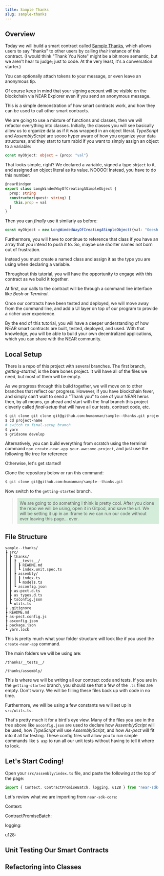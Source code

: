 ```yaml
---
title: Sample Thanks
slug: sample-thanks
---
```


## Overview

Today we will build a smart contract called <a target="_blank" href="https://github.com/Learn-NEAR/sample--thanks">Sample Thanks</a>, which allows users to say "thanks" to other users by calling _their_ instance of this contract. (I would think "Thank You Note" might be a bit more semantic, but we aren't hear to judge; just to code. At the very least, it's a conversation starter.)

You can optionally attach tokens to your message, or even leave an anonymous tip.

Of course keep in mind that your signing account will be visible on the blockchain via NEAR Explorer even if you send an anonymous message.

This is a simple demonstration of how smart contracts work, and how they can be used to call other smart contracts.

We are going to use a mixture of functions and classes, then we will refactor everything into classes. Initially, the classes you will see basically allow us to organize data as if it was wrapped in an object literal. _TypeScript_ and _AssemblyScript_ are soooo hyper aware of how you organize your data structures, and they start to turn rabid if you want to simply assign an object to a variable:

```typescript
const myObject: object = {prop: "val"}
```

That looks simple, right? We declared a variable, signed a type `object` to it, and assigned an object literal as its value. NOOOO! Instead, you have to do this number:

```typescript
@nearBindgen
export class LongWindedWayOfCreatingASimpleObject {
  prop: string
  constructor(quest: string) {
    this.prop = val
  }
}
```

Then you can _finally_ use it similarly as before:

```typescript
const myObject = new LongWindedWayOfCreatingASimpleObject({val: "Geesh! All this for an object?!"});
```

Furthermore, you will have to continue to reference that class if you have an array that you intend to push it to. So, maybe use shorter names not born out of frustration.

Instead you must create a named class and assign it as the type you are using when declaring a variable. 

Throughout this tutorial, you will have the opportunity to engage with this contract as we build it together. 

At first, our calls to the contract will be through a command line interface like _Bash_ or _Terminal_.

Once our contracts have been tested and deployed, we will move away from the command line, and add a UI layer on top of our program to provide a richer user experience.

By the end of this tutorial, you will have a deeper understanding of how NEAR smart contracts are built, tested, deployed, and used. With that knowledge, you will be able to build your own decentralized applications, which you can share with the NEAR community.

## Local Setup

There is a repo of this project with several branches. The first branch, _getting-started_, is the bare bones project. It will have all of the files we need, but most of them will be empty.

As we progress through this build together, we will move on to other branches that reflect our progress. However, if you have blockchain fever, and simply can't wait to send a "Thank you" to one of your NEAR heros then, by all means, go ahead and start with the final branch this project cleverly called _final-setup_ that will have all our tests, contract code, etc. 
 
```bash
$ git clone git clone git@github.com:humanman/sample--thanks.git project-name
$ cd project-name
# switch to final-setup branch
$ yarn 
$ gridsome develop
```

Alternatively, you can build everything from scratch using the terminal command `npx create-near-app your-awesome-project`, and just use the following file tree for reference

Otherwise, let's get started!

Clone the repository below or run this command:

```bash
$ git clone git@github.com:humanman/sample--thanks.git
```

Now switch to the `getting-started` branch.

>  <div style="background: #d4ecda; padding: .5rem; border-radius; 5px;"> We are going to do something I think is pretty cool. After you clone the repo we will be using, open it in Gitpod, and save the url. We will be setting it up in an iframe to we can run our code without ever leaving this page... ever.</div>


## File Structure

```
sample--thanks/
┣ src/
┃ ┣ thanks/
┃ ┃ ┣ __tests__/
┃ ┃ ┃ ┣ README.md
┃ ┃ ┃ ┗ index.unit.spec.ts
┃ ┃ ┣ assembly/
┃ ┃ ┃ ┣ index.ts
┃ ┃ ┃ ┗ models.ts
┃ ┃ ┗ asconfig.json
┃ ┣ as-pect.d.ts
┃ ┣ as_types.d.ts
┃ ┣ tsconfig.json
┃ ┗ utils.ts
┣ .gitignore
┣ README.md
┣ as-pect.config.js
┣ asconfig.json
┣ package.json
┗ yarn.lock
```

This is pretty much what your folder structure will look like if you used the `create-near-app` command.

The main folders we will be using are:

`/thanks/__tests__/`

`/thanks/assembly/`

This is where we will be writing all our contract code and tests. If you are in the `getting-started` branch, you should see that a few of the `.ts` files are empty. Don't worry. We will be filling these files back up with code in no time.

Furthermore, we will be using a few constants we will set up in `src/utils.ts`.

That's pretty much it for a bird's eye view. Many of the files you see in the tree above like `asconfig.json` are used to declare how _AssemblyScript_ will be used, how _TypeScript_ will use _AssemblyScript_, and how _As-pect_ will fit into it all for testing. These config files will allow you to run simple commands like `$ asp` to run all our unit tests without having to tell it where to look.

## Let's Start Coding!

Open your `src/assembly/index.ts` file, and paste the following at the top of the page:

```typescript
import { Context, ContractPromiseBatch, logging, u128 } from "near-sdk-core"
```
Let's review what we are importing from `near-sdk-core`:

Context:

ContractPromiseBatch:

logging:

u128:



## Unit Testing Our Smart Contracts


## Refactoring into Classes







